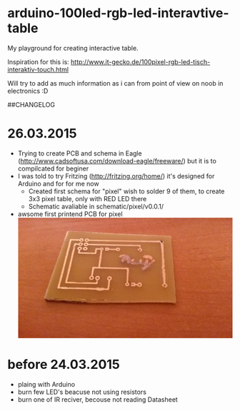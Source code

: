 # arduino-100led-rgb-led-interavtive-table
My playground for creating interactive table.


Inspiration for this is: http://www.it-gecko.de/100pixel-rgb-led-tisch-interaktiv-touch.html

Will try to add as much information as i can from point of view on noob in electronics :D







##CHANGELOG


# 26.03.2015

 * Trying to create PCB and schema in Eagle (http://www.cadsoftusa.com/download-eagle/freeware/) but it is to compilcated for beginer
 * I was told to try Fritzing (http://fritzing.org/home/) it's designed for Arduino and for for me now
   * Created first schema for "pixel" wish to solder 9 of them, to create 3x3 pixel table, only with RED LED there
   * Schematic avaliable in schematic/pixel/v0.0.1/
 * awsome first printend PCB for pixel ![alt tag](https://raw.githubusercontent.com/michalbagrowski/arduino-100led-rgb-led-interavtive-table/master/images/pixel_v0.0.1.jpg)


# before 24.03.2015

 * plaing with Arduino
 * burn few LED's beacuse not using resistors
 * burn one of IR reciver, becouse not reading Datasheet
